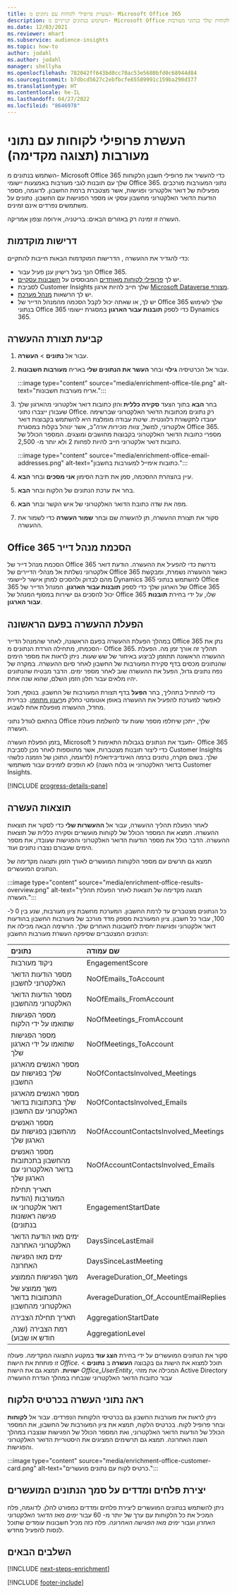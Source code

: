 ```yaml
---
title: העשרת פרופילי לקוחות עם נתונים מ- Microsoft Office 365
description: השתמש בנתונים קנייניים מ- Microsoft Office כדי להעשיר את פרופילי הלקוחות שלך בנתוני מעורבות.
ms.date: 12/03/2021
ms.reviewer: mhart
ms.subservice: audience-insights
ms.topic: how-to
author: jodahl
ms.author: jodahl
manager: shellyha
ms.openlocfilehash: 782042ff643bd0cc70ac53e5680bfd0c68944d84
ms.sourcegitcommit: b7dbcd5627c2ebfbcfe65589991c159ba290d377
ms.translationtype: HT
ms.contentlocale: he-IL
ms.lasthandoff: 04/27/2022
ms.locfileid: "8646978"
---
```

# <a name="enrich-customer-profiles-with-engagement-data-preview"></a>העשרת פרופילי לקוחות עם נתוני מעורבות (תצוגה מקדימה)

השתמש בנתונים מ- Microsoft Office 365 כדי להעשיר את פרופילי חשבון הלקוחות שלך עם תובנות לגבי מעורבות באמצעות יישומי Office 365. נתוני המעורבות מורכבים מפעילות של דואר אלקטרוני ופגישות, אשר מצטברת ברמת החשבון. לדוגמה, מספר הודעות הדואר האלקטרוני מחשבון עסקי או מספר הפגישות עם החשבון. נתונים על משתמשים נפרדים אינם זמינים. 

העשרה זו זמינה רק באזורים הבאים: בריטניה, אירופה וצפון אמריקה.

## <a name="prerequisites"></a>דרישות מוקדמות

כדי להגדיר את ההעשרה , הדרישות המוקדמות הבאות חייבות להתקיים:

- הנך בעל רישיון ענן פעיל עבור Office 365.
- יש לך [פרופילי לקוחות מאוחדים](customer-profiles.md) המבוססים על [חשבונות עסקיים](work-with-business-accounts.md).
- לסביבת Customer Insights שלך חייב להיות ארגון [Microsoft Dataverse מצורף](create-environment.md#step-3-connect-to-microsoft-dataverse).
- יש לך הרשאות [מנהל מערכת](permissions.md#admin).
- יש לך, או שאתה יכול לקבל הסכמה מהמנהל הדייר של Office 365 שלך לשימוש בנתוני Office 365 כדי לספק **תובנות עבור הארגון** במסגרת יישומי Dynamics 365.

## <a name="configure-the-enrichment"></a>קביעת תצורת ההעשרה

1. עבור אל **נתונים** > **העשרה**.

1. עבור אל הכרטיסיה **גילוי** ובחר **העשר את הנתונים שלי** באריח **מעורבות חשבונות**.

   :::image type="content" source="media/enrichment-office-tile.png" alt-text="אריח מעורבות חשבונות.":::
   
1. בחר **הבא** בתוך הצעד **סקירה כללית** והזן כתובות דואר אלקטרוני מהארגון שלך שעבורן ייצברו נתוני Office. רק נתונים מכתובות הדואר האלקטרוני שברשימה יעובדו לתקשורת רלוונטית. שיטת עבודה מומלצת היא להשתמש בקבוצות דואר אלקטרוני, למשל, *צוות מכירות ארה"ב*, אשר ינוהל בקלות במסגרת Office 365. מספרי כתובות הדואר האלקטרוני בקבוצות מחושבים ומוצגים. המספר הכולל של כתובות דואר אלקטרוני חייב להיות לפחות 2 ולא יותר מ- 2,500.

   :::image type="content" source="media/enrichment-office-email-addresses.png" alt-text="כתובות אימייל למעורבות בחשבון.":::

1. עיין בהצהרת ההסכמה, סמן את תיבת הסימון **אני מסכים** ובחר **הבא**.

1. בחר את ערכת הנתונים של הלקוח ובחר **הבא**.

1. מפה את שדה כתובת הדואר האלקטרוני של איש הקשר ובחר **הבא**.

1. סקור את תצורת ההעשרה, תן להעשרה שם ובחר **שמור העשרה** כדי לשמור את ההעשרה.

## <a name="office-365-tenant-administrator-consent"></a>Office 365 הסכמת מנהל דייר

הסכמת מנהל דייר של Office 365 נדרשת כדי להפעיל את ההעשרה. הודעת דואר אלקטרוני נשלחת אל מנהלי הדיירים של Office 365 כאשר ההעשרה נשמרת, ומבקשת מהם לבדוק ולהסכים למתן אישור ליישומי Dynamics 365 להשתמש בנתוני Office 365 של הארגון שלך כדי לספק **תובנות עבור הארגון**. המנהל הדייר של Office 365 יכול להסכים גם ישירות במסוף המנהל של Office 365 שלו, על ידי בחירת **תובנות עבור הארגון**.

## <a name="running-the-enrichment-for-the-first-time"></a>הפעלת ההעשרה בפעם הראשונה

במהלך הפעלת ההעשרה בפעם הראשונה, לאחר שהמנהל הדייר Office 365 נתן את הסכמתו, מתחילה הורדת הנתונים מ- Office 365. תהליך זה אורך זמן מה. הפעלת ההעשרה הראשונה תתוזמן לביצוע באיחור של שש שעות. ניתן לראות את מספר הימים שהנתונים מכסים בדף סקירת המעורבות של החשבון לאחר סיום ההעשרה. במקרה של נפח נתונים גדול, הפעל את ההעשרה שוב לאחר מספר ימים. הדבר מבטיח שהנתונים יהיו מלאים עבור חלון הזמן השלם, שהוא שנה אחת.

כדי להתחיל בתהליך, בחר **הפעל** בדף תצורת המעורבות של החשבון. בנוסף, תוכל לאפשר למערכת להפעיל את ההעשרה באופן אוטומטי כחלק מ[רענון מתוזמן](system.md#schedule-tab). כברירת מחדל, ההעשרה מופעלת אחת לשבוע.

בהתאם לגודל נתוני Office שלך, ייתכן שיחלפו מספר שעות עד להשלמת פעולת העשרה.

בזמן הפעלת העשרה, Microsoft תעבד את הנתונים בגבולות התאימות ל- Office 365 כדי ליצור תובנות מצטברות, אשר מתווספות לאחר מכן לסביבת Customer Insights שלך. בשום מקרה, נתונים ברמה האינדיבידואלית (לדוגמה, התוכן של הזמנה כלשהי בדואר האלקטרוני או בלוח השנה) לא הופכים לזמינים עבור משתמשי Customer Insights. 

[!INCLUDE [progress-details-pane](includes/progress-details-pane.md)]

## <a name="enrichment-results"></a>תוצאות העשרה

לאחר הפעלת תהליך ההעשרה, עבור אל **ההעשרות שלי** כדי לסקור את תוצאות ההעשרה. תמצא את המספר הכולל של לקוחות מועשרים וסקירה כללית של תוצאות ההעשרה. הדבר כולל את מספר הודעות הדואר האלקטרוני והפגישות שעובדו, את מספר הימים שעבורם נצברו נתונים ועוד.

תמצא גם תרשים עם מספר הלקוחות המועשרים לאורך הזמן ותצוגה מקדימה של הנתונים המועשרים.  

:::image type="content" source="media/enrichment-office-results-overview.png" alt-text="תצוגה מקדימה של תוצאות לאחר הפעלת תהליך העשרה.":::

כל הנתונים מצטברים עד לרמת החשבון. המערכת מחשבת ציון מעורבות, שנע בין 0 ל- 100, עבור כל חשבון. ציון המעורבות מספק מדד מורכב של מעורבות החשבון בהודעות דואר אלקטרוני ופגישות יחסית לחשבונות האחרים שלך. הרשימה הבאה מכילה את הנתונים המצטברים שסיפקה העשרת מעורבות החשבון:



| נתונים                                                                              | שם עמודה                              |
| :-------------------------------------------------------------------------------- |:---------------------------------------- |
| ניקוד מעורבות                                                                  |  EngagementScore                         |
| מספר הודעות הדואר האלקטרוני לחשבון                                                       |  NoOfEmails_ToAccount                    |
| מספר הודעות הדואר האלקטרוני מהחשבון                                                     |  NoOfEmails_FromAccount                  | 
| מספר הפגישות שתואמו על ידי הלקוח                                           |  NoOfMeetings_FromAccount                | 
| מספר הפגישות שתואמו על ידי הארגון שלך                                 |  NoOfMeetings_ToAccount                  | 
| מספר האנשים מהארגון שלך בפגישות עם החשבון                  |  NoOfContactsInvolved_Meetings           | 
| מספר האנשים מהארגון שלך בתכתובות בדואר האלקטרוני עם החשבון       |  NoOfContactsInvolved_Emails             | 
| מספר האנשים מהחשבון בפגישות עם הארגון שלך                  |  NoOfAccountContactsInvolved_Meetings    | 
| מספר האנשים מהחשבון בתכתובות בדואר האלקטרוני עם הארגון שלך       |  NoOfAccountContactsInvolved_Emails      | 
| תאריך תחילת המעורבות (הודעת דואר אלקטרוני או פגישה ראשונות בנתונים)                        |  EngagementStartDate                     | 
| ימים מאז ‏הודעת הדואר האלקטרוני האחרונה                                                             |  DaysSinceLastEmail                      | 
| ימים מאז הפגישה האחרונה                                                           |  DaysSinceLastMeeting                    | 
| משך הפגישות הממוצע                                                      |  AverageDuration_Of_Meetings             | 
| משך ממוצע של התכתובות ב‏דואר האלקטרוני מהחשבון                                    |  AverageDuration_Of_AccountEmailReplies  | 
| תאריך תחילת הצבירה                                                            |  AggregationStartDate                    | 
| רמת הצבירה (שנה, חודש או שבוע)                                          |  AggregationLevel                        | 


סקור את הנתונים המועשרים על ידי בחירת **הצג עוד** במקטע התצוגה המקדימה. פעולה זו פותחת את הישות *Office*. תוכל למצוא את הישות גם בקבוצה **העשרה** ב **נתונים** > **ישויות**. תמצא גם את הישות *Office_UserEntity*, המכילה את מזהי Active Directory עבור כתובות הדואר האלקטרוני שנבחרו במהלך הגדרת ההעשרה 

## <a name="see-enrichment-data-on-the-customer-card"></a>ראה נתוני העשרה בכרטיס הלקוח

ניתן לראות את מעורבות החשבון גם בכרטיסי הלקוחות הנפרדים. עבור אל **לקוחות** ובחר פרופיל לקוח. בכרטיס הלקוח, תמצא את ציון המעורבות של החשבון, את המספר הכולל של הודעות הדואר האלקטרוני, ואת המספר הכולל של הפגישות שנצברו במהלך השנה האחרונה. תמצא גם תרשימים המציגים את היסטוריית הדואר האלקטרוני והפגישות.

:::image type="content" source="media/enrichment-office-customer-card.png" alt-text="כרטיס לקוח עם נתונים מועשרים.":::

## <a name="create-segments-and-measures-based-on-the-enriched-data"></a>יצירת פלחים ומדדים על סמך הנתונים המועשרים

ניתן להשתמש בנתונים המועשרים ליצירת פלחים ומדדים כמפורט להלן. לדוגמה, פלח המכיל את כל הלקוחות עם ערך של יותר מ- 60 עבור *ימים מאז הדואר האלקטרוני האחרון* ועבור *ימים מאז הפגישה האחרונה*. פלח כזה מכיל חשבונות עומדים שתוכל לנסות להפעיל מחדש. 

## <a name="next-steps"></a>השלבים הבאים

[!INCLUDE [next-steps-enrichment](includes/next-steps-enrichment.md)]


[!INCLUDE [footer-include](includes/footer-banner.md)]
